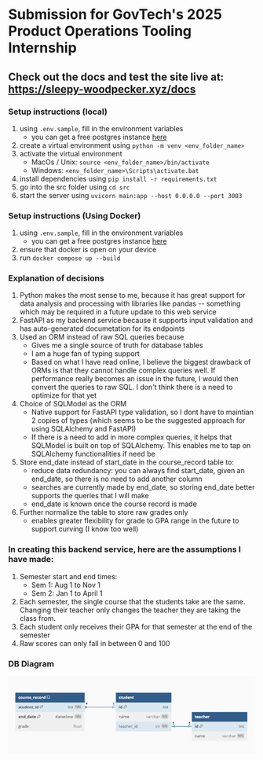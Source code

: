 # Submission for GovTech's 2025 Product Operations Tooling Internship

## Check out the docs and test the site live at: <a href="https://sleepy-woodpecker.xyz/docs">https://sleepy-woodpecker.xyz/docs</a>

### Setup instructions (local)

1. using `.env.sample`, fill in the environment variables
   - you can get a free postgres instance <a href="https://neon.tech/">here</a>
2. create a virtual environment using `python -m venv <env_folder_name>`
3. activate the virtual environment
   - MacOs / Unix: `source <env_folder_name>/bin/activate`
   - Windows: `<env_folder_name>\Scripts\activate.bat`
4. install dependencies using `pip install -r requirements.txt`
5. go into the src folder using `cd src`
6. start the server using `uvicorn main:app --host 0.0.0.0 --port 3003`

### Setup instructions (Using Docker)

1. using `.env.sample`, fill in the environment variables
   - you can get a free postgres instance <a href="https://neon.tech/">here</a>
2. ensure that docker is open on your device
3. run `docker compose up --build`

### Explanation of decisions

1. Python makes the most sense to me, because it has great support for data analysis and processing with libraries like pandas -- something which may be required in a future update to this web service
2. FastAPI as my backend service because it supports input validation and has auto-generated documetation for its endpoints
3. Used an ORM instead of raw SQL queries because
   - Gives me a single source of truth for database tables
   - I am a huge fan of typing support
   - Based on what I have read online, I believe the biggest drawback of ORMs is that they cannot handle complex queries well. If performance really becomes an issue in the future, I would then convert the queries to raw SQL. I don't think there is a need to optimize for that yet
4. Choice of SQLModel as the ORM
   - Native support for FastAPI type validation, so I dont have to maintian 2 copies of types (which seems to be the suggested approach for using SQLAlchemy and FastAPI)
   - If there is a need to add in more complex queries, it helps that SQLModel is built on top of SQLAlchemy. This enables me to tap on SQLAlchemy functionalities if need be
5. Store end_date instead of start_date in the course_record table to:
   - reduce data redundancy: you can always find start_date, given an end_date, so there is no need to add another column
   - searches are currently made by end_date, so storing end_date better supports the queries that I will make
   - end_date is known once the course record is made
6. Further normalize the table to store raw grades only
   - enables greater flexibility for grade to GPA range in the future to support curving (I know too well)

### In creating this backend service, here are the assumptions I have made:

1. Semester start and end times:
   - Sem 1: Aug 1 to Nov 1
   - Sem 2: Jan 1 to April 1
2. Each semester, the single course that the students take are the same. Changing their teacher only changes the teacher they are taking the class from.
3. Each student only receives their GPA for that semester at the end of the semester
4. Raw scores can only fall in between 0 and 100

### DB Diagram

![DB-Diagram For School Management](assets/db-diagram.png?)
